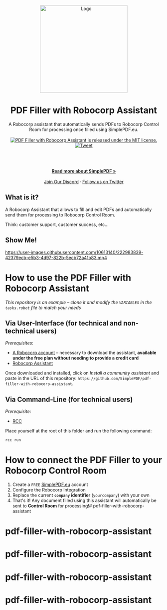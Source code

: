 </br>
</br>
<div align="center">
  <a href="https://simplepdf.eu" target="_blank">
  <picture>
    <source media="(prefers-color-scheme: dark)" srcset="https://cdn.simplepdf.eu/simple-pdf/assets/simplepdf-github-white.png">
    <img src="https://cdn.simplepdf.eu/simple-pdf/assets/simplepdf-github.png" width="280" alt="Logo"/>
  </picture>
  </a>
</div>
<h1 align="center">PDF Filler with Robocorp Assistant</h1>
<div align="center">
A Robocorp assistant that automatically sends PDFs to Robocorp Control Room for processing once filled using SimplePDF.eu.
</div>
</br>
<div align="center">
  <a href="https://github.com/SimplePDF/simplepdf-embed/blob/main/LICENSE.md">
    <img src="https://img.shields.io/badge/license-MIT-blue.svg" alt="PDF Filler with Robocorp Assistant is released under the MIT license." />
  </a>
  <a href="https://twitter.com/intent/tweet?text=SimplePDF+with+Robocorp+assistant!&url=https://github.com/SimplePDF/pdf-filler-with-robocorp-assistant">
    <img src="https://img.shields.io/twitter/url/http/shields.io.svg?style=social" alt="Tweet" />
  </a>
</div>
</br>
</br>
<p align="center">
<br />
<a href="https://simplepdf.eu" rel="dofollow"><strong>Read more about SimplePDF »</strong></a>
<br />
<br/>
<a href="https://discord.gg/TvRFMCTN">Join Our Discord</a>
  ·
<a href="https://twitter.com/simple_pdf">Follow us on Twitter</a>
</p>

## What is it?

A Robocorp Assistant that allows to fill and edit PDFs and automatically send them for processing to Robocorp Control Room.

Think: customer support, customer success, etc...


## Show Me!

https://user-images.githubusercontent.com/10613140/222983839-42379ecb-e5b3-4d97-822b-5ecb72a41b83.mp4


# How to use the PDF Filler with Robocorp Assistant
_This repository is an example – clone it and modify the `VARIABLES` in the `tasks.robot` file to match your needs_

## Via User-Interface (for technical and non-technical users)

_Prerequisites_:

- [A Robocorp account](https://robocorp.com) – necessary to download the assistant, **available under the free plan without needing to provide a credit card**
- [Robocorp Assistant](https://robocorp.com/docs/control-room/configuring-assistants/installation)

Once downloaded and installed, click on _Install a community assistant_ and paste in the URL of this repository: `https://github.com/SimplePDF/pdf-filler-with-robocorp-assistant`.

## Via Command-Line (for technical users)

_Prerequisite_:

- [RCC](https://github.com/robocorp/rcc)

Place yourself at the root of this folder and run the following command:

```bash
rcc run
```

# How to connect the PDF Filler to your Robocorp Control Room

1. Create a `FREE` [SimplePDF.eu](https://simplePDF.eu/pricing) account
2. Configure the Robocorp Integration
3. Replace the current **`company` identifier** (`yourcompany`) with your own
4. That's it! Any document filled using this assistant will automatically be sent to **Control Room** for processing!# pdf-filler-with-robocorp-assistant
# pdf-filler-with-robocorp-assistant
# pdf-filler-with-robocorp-assistant
# pdf-filler-with-robocorp-assistant
# pdf-filler-with-robocorp-assistant
